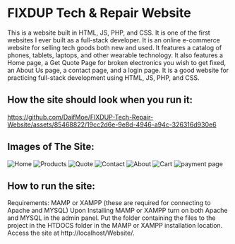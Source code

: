 # FIXDUP Tech & Repair Website
This is a website built in HTML, JS, PHP, and CSS. 
It is one of the first websites I ever built as a full-stack developer.
It is an online e-commerce website for selling tech goods both new and used.
It features a catalog of phones, tablets, laptops, and other wearable technology. 
It also features a Home page, a Get Quote Page for broken electronics you wish to get fixed,
an About Us page, a contact page, and a login page. It is a good website for practicing full-stack development
using HTML, JS, PHP, and CSS.

## How the site should look when you run it:
https://github.com/DaifMoe/FIXDUP-Tech-Repair-Website/assets/85468822/19cc2d6e-9e8d-4946-a94c-326316d930e6

## Images of The Site:
![Home](https://github.com/DaifMoe/FIXDUP-Tech-Repair-Website/assets/85468822/2cd183cc-d2c0-4e66-b717-07524838cf9f)
![Products](https://github.com/DaifMoe/FIXDUP-Tech-Repair-Website/assets/85468822/4402b9d4-b833-4397-83f5-7223b72d0fcd)
![Quote](https://github.com/DaifMoe/FIXDUP-Tech-Repair-Website/assets/85468822/f0cf700d-bd86-4bd0-b9c1-1957323c8a24)
![Contact](https://github.com/DaifMoe/FIXDUP-Tech-Repair-Website/assets/85468822/0f38eee8-141e-41e3-b2ee-04680f88cf1c)
![About](https://github.com/DaifMoe/FIXDUP-Tech-Repair-Website/assets/85468822/c7cd355e-bd3d-42cf-9d93-4fe09870e1ac)
![Cart](https://github.com/DaifMoe/FIXDUP-Tech-Repair-Website/assets/85468822/09adcfe7-53e8-432c-9107-5dc41298e32c)
![payment page](https://github.com/DaifMoe/FIXDUP-Tech-Repair-Website/assets/85468822/0144511f-a869-4fa0-9f8e-9645eee2f23d)


## How to run the site:
Requirements: MAMP or XAMPP (these are required for connecting to Apache and MYSQL)
Upon Installing MAMP or XAMPP turn on both Apache and MYSQL in the admin panel.
Put the folder containing the files to the project in the HTDOCS folder in the MAMP or XAMPP installation location.
Access the site at http://localhost/Website/.
